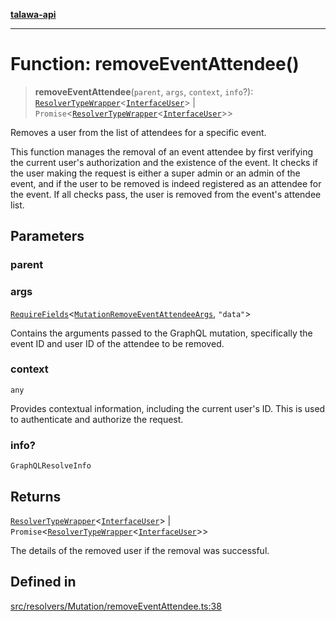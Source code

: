 [**talawa-api**](../../../../README.md)

***

# Function: removeEventAttendee()

> **removeEventAttendee**(`parent`, `args`, `context`, `info`?): [`ResolverTypeWrapper`](../../../../types/generatedGraphQLTypes/type-aliases/ResolverTypeWrapper.md)\<[`InterfaceUser`](../../../../models/User/interfaces/InterfaceUser.md)\> \| `Promise`\<[`ResolverTypeWrapper`](../../../../types/generatedGraphQLTypes/type-aliases/ResolverTypeWrapper.md)\<[`InterfaceUser`](../../../../models/User/interfaces/InterfaceUser.md)\>\>

Removes a user from the list of attendees for a specific event.

This function manages the removal of an event attendee by first verifying
the current user's authorization and the existence of the event. It checks
if the user making the request is either a super admin or an admin of the event,
and if the user to be removed is indeed registered as an attendee for the event.
If all checks pass, the user is removed from the event's attendee list.

## Parameters

### parent

### args

[`RequireFields`](../../../../types/generatedGraphQLTypes/type-aliases/RequireFields.md)\<[`MutationRemoveEventAttendeeArgs`](../../../../types/generatedGraphQLTypes/type-aliases/MutationRemoveEventAttendeeArgs.md), `"data"`\>

Contains the arguments passed to the GraphQL mutation, specifically the event ID and user ID of the attendee to be removed.

### context

`any`

Provides contextual information, including the current user's ID. This is used to authenticate and authorize the request.

### info?

`GraphQLResolveInfo`

## Returns

[`ResolverTypeWrapper`](../../../../types/generatedGraphQLTypes/type-aliases/ResolverTypeWrapper.md)\<[`InterfaceUser`](../../../../models/User/interfaces/InterfaceUser.md)\> \| `Promise`\<[`ResolverTypeWrapper`](../../../../types/generatedGraphQLTypes/type-aliases/ResolverTypeWrapper.md)\<[`InterfaceUser`](../../../../models/User/interfaces/InterfaceUser.md)\>\>

The details of the removed user if the removal was successful.

## Defined in

[src/resolvers/Mutation/removeEventAttendee.ts:38](https://github.com/Suyash878/talawa-api/blob/b5a9d8b4a1ea678a3d6f5b710b3721f91a3052fc/src/resolvers/Mutation/removeEventAttendee.ts#L38)
